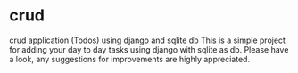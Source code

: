 # crud
crud application (Todos) using django and sqlite db
This is a simple project for adding your day to day tasks using django with sqlite as db.
Please have a look, any suggestions for improvements are highly appreciated.
